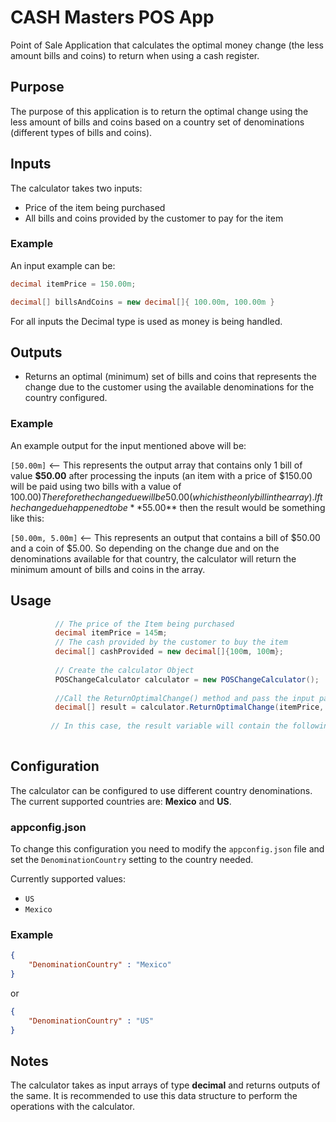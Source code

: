 # CASH Masters POS App

Point of Sale Application that calculates the optimal money change (the less amount bills and coins) to return when using a cash register.

## Purpose

The purpose of this application is to return the optimal change using the less amount of bills and coins based on a country set of denominations (different types of bills and coins).

## Inputs

The calculator takes two inputs:

-	Price of the item being purchased
-	All bills and coins provided by the customer to pay for the item

### Example
An input example can be: 


 ```c# 
 decimal itemPrice = 150.00m;
 ```
 
 
 ```c#
 decimal[] billsAndCoins = new decimal[]{ 100.00m, 100.00m }
 ```


For all inputs the Decimal type is used as money is being handled.

## Outputs

- Returns an optimal (minimum) set of bills and coins that represents the change due to the customer using the available denominations for the country configured.
### Example
An example output for the input mentioned above will be:


`[50.00m]` <-- This represents the output array that contains only 1 bill of value **$50.00** after processing the inputs (an item with a price of $150.00 will be paid using two bills
with a value of $100.00) Therefore the change due will be 50.00 (which is the only bill in the array). If the change due happened to be **$55.00** then the result would be something like this:


`[50.00m, 5.00m]` <-- This represents an output that contains a bill of $50.00 and a coin of $5.00. So depending on the change due and on the denominations available for that country, the calculator
will return the minimum amount of bills and coins in the array.

## Usage

```c#
          // The price of the Item being purchased
          decimal itemPrice = 145m;
          // The cash provided by the customer to buy the item
          decimal[] cashProvided = new decimal[]{100m, 100m};
          
          // Create the calculator Object
          POSChangeCalculator calculator = new POSChangeCalculator();
          
          //Call the ReturnOptimalChange() method and pass the input parameters to generate the optimal change array.
          decimal[] result = calculator.ReturnOptimalChange(itemPrice, cashProvided);
          
         // In this case, the result variable will contain the following array: [50.00, 55.00]
          
```

## Configuration

The calculator can be configured to use different country denominations. The current supported countries are: **Mexico** and **US**.

### appconfig.json

To change this configuration you need to modify the `appconfig.json` file and set the `DenominationCountry` setting to the country needed.

Currently supported values:

- `US`
- `Mexico`

### Example
```json
{
    "DenominationCountry" : "Mexico" 
}
```

or 

```json
{
    "DenominationCountry" : "US" 
}
```

## Notes

The calculator takes as input arrays of type **decimal** and returns outputs of the same. It is recommended to use this data structure to perform the operations with the calculator.


